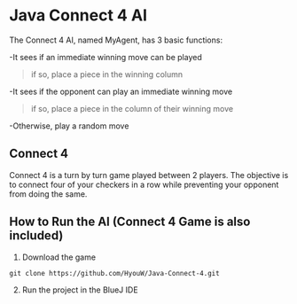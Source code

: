 # Java Connect 4 AI
The Connect 4 AI, named MyAgent, has 3 basic functions:

-It sees if an immediate winning move can be played
  >if so, place a piece in the winning column
  
-It sees if the opponent can play an immediate winning move
  >if so, place a piece in the column of their winning move
  
-Otherwise, play a random move

## Connect 4
Connect 4 is a turn by turn game played between 2 players. The objective is to connect four of your checkers in a row while preventing your opponent from doing the same.

## How to Run the AI (Connect 4 Game is also included)
1. Download the game
```
git clone https://github.com/HyouW/Java-Connect-4.git
```
2. Run the project in the BlueJ IDE
